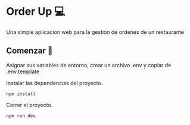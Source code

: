 # Order Up 💻

Una simple aplicacion web para la gestión de ordenes de un restaurante

## Comenzar 🚀

Asignar sus variables de entorno,  crear un archivo .env y copiar de .env.template

Instalar las dependencias del proyecto.

```text
npm install
```

Correr el proyecto.

```text
npm run dev
```
